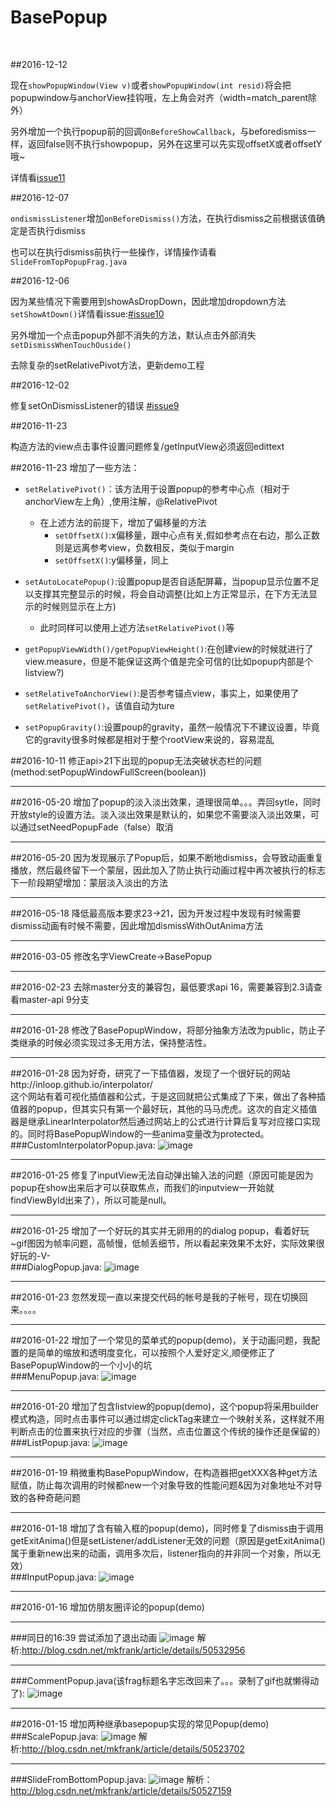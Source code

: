 # BasePopup
</br>

##2016-12-12

现在`showPopupWindow(View v)`或者`showPopupWindow(int resid)`将会把popupwindow与anchorView挂钩哦，左上角会对齐（width=match_parent除外）

另外增加一个执行popup前的回调`OnBeforeShowCallback`，与beforedismiss一样，返回false则不执行showpopup，另外在这里可以先实现offsetX或者offsetY哦~

详情看[issue11](https://github.com/razerdp/BasePopup/issues/11)

##2016-12-07

`ondismissListener`增加`onBeforeDismiss()`方法，在执行dismiss之前根据该值确定是否执行dismiss

也可以在执行dismiss前执行一些操作，详情操作请看`SlideFromTopPopupFrag.java`



##2016-12-06

因为某些情况下需要用到showAsDropDown，因此增加dropdown方法`setShowAtDown()`详情看issue:[#issue10](https://github.com/razerdp/BasePopup/issues/10)

另外增加一个点击popup外部不消失的方法，默认点击外部消失`setDismissWhenTouchOuside()`

去除复杂的setRelativePivot方法，更新demo工程


##2016-12-02

修复setOnDismissListener的错误 [#issue9](https://github.com/razerdp/BasePopup/issues/9)


##2016-11-23

构造方法的view点击事件设置问题修复/getInputView必须返回edittext

##2016-11-23
增加了一些方法：

- `setRelativePivot()`：该方法用于设置popup的参考中心点（相对于anchorView左上角）,使用注解，@RelativePivot
    + 在上述方法的前提下，增加了偏移量的方法
        + `setOffsetX()`:x偏移量，跟中心点有关,假如参考点在右边，那么正数则是远离参考view，负数相反，类似于margin
        + `setOffsetX()`:y偏移量，同上

- `setAutoLocatePopup()`:设置popup是否自适配屏幕，当popup显示位置不足以支撑其完整显示的时候，将会自动调整(比如上方正常显示，在下方无法显示的时候则显示在上方)
    + 此时同样可以使用上述方法`setRelativePivot()`等

- `getPopupViewWidth()/getPopupViewHeight()`:在创建view的时候就进行了view.measure，但是不能保证这两个值是完全可信的(比如popup内部是个listview?)
- `setRelativeToAnchorView()`:是否参考锚点view，事实上，如果使用了`setRelativePivot()`，该值自动为ture
- `setPopupGravity()`:设置poup的gravity，虽然一般情况下不建议设置，毕竟它的gravity很多时候都是相对于整个rootView来说的，容易混乱



##2016-10-11
修正api>21下出现的popup无法突破状态栏的问题(method:setPopupWindowFullScreen(boolean))

***
##2016-05-20
增加了popup的淡入淡出效果，道理很简单。。。弄回sytle，同时开放style的设置方法。淡入淡出效果是默认的，如果您不需要淡入淡出效果，可以通过setNeedPopupFade（false）取消

***

##2016-05-20
因为发现展示了Popup后，如果不断地dismiss，会导致动画重复播放，然后最终留下一个蒙层，因此加入了防止执行动画过程中再次被执行的标志
下一阶段期望增加：蒙层淡入淡出的方法

***
##2016-05-18
降低最高版本要求23->21，因为开发过程中发现有时候需要dismiss动画有时候不需要，因此增加dismissWithOutAnima方法

***
##2016-03-05
修改名字ViewCreate->BasePopup

***
##2016-02-23
去除master分支的兼容包，最低要求api 16，需要兼容到2.3请查看master-api 9分支

***
##2016-01-28
修改了BasePopupWindow，将部分抽象方法改为public，防止子类继承的时候必须实现过多无用方法，保持整洁性。

***
##2016-01-28 因为好奇，研究了一下插值器，发现了一个很好玩的网站http://inloop.github.io/interpolator/ </br>
这个网站有着可视化插值器和公式，于是这回就把公式集成了下来，做出了各种插值器的popup，但其实只有第一个最好玩，其他的马马虎虎。这次的自定义插值器是继承LinearInterpolator然后通过网站上的公式进行计算后复写对应接口实现的。同时将BasePopupWindow的一些anima变量改为protected。
###CustomInterpolatorPopup.java:
![image](https://github.com/razerdp/BasePopup/blob/master/img/interpolator_popup.gif)

***
##2016-01-25 修复了inputView无法自动弹出输入法的问题（原因可能是因为popup在show出来后才可以获取焦点，而我们的inputview一开始就findViewById出来了），所以可能是null。

***
##2016-01-25 增加了一个好玩的其实并无卵用的的dialog popup，看着好玩~gif图因为帧率问题，高帧慢，低帧丢细节，所以看起来效果不太好，实际效果很好玩的-V-</br>
###DialogPopup.java:
![image](https://github.com/razerdp/BasePopup/blob/master/img/dialog_popup.gif)

***
##2016-01-23 忽然发现一直以来提交代码的帐号是我的子帐号，现在切换回来。。。。

***
##2016-01-22 增加了一个常见的菜单式的popup(demo)，关于动画问题，我配置的是简单的缩放和透明度变化，可以按照个人爱好定义,顺便修正了BasePopupWindow的一个小小的坑</br>
###MenuPopup.java:
![image](https://github.com/razerdp/BasePopup/blob/master/img/menu_popup.gif)

***
##2016-01-20 增加了包含listview的popup(demo)，这个popup将采用builder模式构造，同时点击事件可以通过绑定clickTag来建立一个映射关系，这样就不用判断点击的位置来执行对应的步骤（当然，点击位置这个传统的操作还是保留的）</br>
###ListPopup.java:
![image](https://github.com/razerdp/BasePopup/blob/master/img/list_popup.gif)

***
##2016-01-19 稍微重构BasePopupWindow，在构造器把getXXX各种get方法赋值，防止每次调用的时候都new一个对象导致的性能问题&因为对象地址不对导致的各种奇葩问题</br>

***
##2016-01-18 增加了含有输入框的popup(demo)，同时修复了dismiss由于调用getExitAnima()但是setListener/addListener无效的问题（原因是getExitAnima()属于重新new出来的动画，调用多次后，listener指向的并非同一个对象，所以无效）</br>
###InputPopup.java:
![image](https://github.com/razerdp/BasePopup/blob/master/img/input_popup.gif)

***
##2016-01-16 增加仿朋友圈评论的popup(demo)</br>

***
###同日的16:39 尝试添加了退出动画
![image](https://github.com/razerdp/BasePopup/blob/master/img/comment_popup_with_exitAnima.gif)
解析:http://blog.csdn.net/mkfrank/article/details/50532956

***
###CommentPopup.java(该frag标题名字忘改回来了。。。录制了gif也就懒得动了):
![image](https://github.com/razerdp/BasePopup/blob/master/img/comment_popup.gif)

***
##2016-01-15 增加两种继承basepopup实现的常见Popup(demo)</br>
###ScalePopup.java:
![image](https://github.com/razerdp/BasePopup/blob/master/img/scale_popup.gif)
解析:http://blog.csdn.net/mkfrank/article/details/50523702

***
###SlideFromBottomPopup.java:
![image](https://github.com/razerdp/BasePopup/blob/master/img/slide_from_bottom_popup.gif)
解析：http://blog.csdn.net/mkfrank/article/details/50527159

